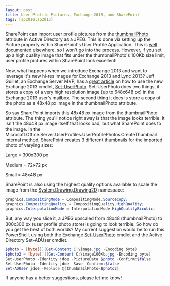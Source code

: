 ```yaml
---
layout: post
title: User Profile Pictures, Exchange 2013, and SharePoint
tags: [sp2010,sp2013]
---
```


SharePoint can import user profile pictures from the [thumbnailPhoto](http://msdn.microsoft.com/en-us/library/windows/desktop/ms680034(v=vs.85).aspx) attribute in Active Directory as a JPEG.  This is done via setting up the Picture property within SharePoint's User Profile Application.  This is [well documented elsewhere](http://t.co/LZc8h0jHwo), so I won't go into the process.  However, if you set up a high quality image that fits under the thumbnailPhoto's 100Kb size limit, user profile pictures within SharePoint look excellent!

Now, what happens when we introduce Exchange 2013 and want to leverage it's new hi-res images for Exchange 2013 and Lync 2013?  Jeff Guillet, an Exchange Server MVP, has a [great article](http://www.expta.com/2012/12/working-with-hi-res-photos-in-exchange.html) on how to use the new Exchange 2013 cmdlet, [Set-UserPhoto](http://technet.microsoft.com/en-us/library/jj218694(v=exchg.150).aspx).  Set-UserPhoto does two things, it stores a copy of a very high resolution image (up to 648x648 px) in the Exchange 2013 user's mailbox.  The second thing it does is store a copy of the photo as a 48x48 px image in the thumbnailPhoto attribute.

So say SharePoint imports this 48x48 px image from the thumbnailPhoto attribute.  The thing you'll notice right away is that the image looks terrible.  It isn't the 48x48 px image itself that looks bad, but what SharePoint does to the image.  In the Microsoft.Office.Server.UserProfiles.UserProfilePhotos.CreateThumbnail internal method, SharePoint creates 3 different thumbnails for the imported photo of varying sizes:

Large = 300x300 px

Medium = 72x72 px

Small = 48x48 px

SharePoint is also using the highest quality options available to scale the image from the [System.Drawing.Drawing2D](http://msdn.microsoft.com/en-us/library/system.drawing.drawing2d.aspx) namespace:

```csharp
graphics.CompositingMode = CompositingMode.SourceCopy;
graphics.CompositingQuality = CompositingQuality.HighQuality;
graphics.InterpolationMode = InterpolationMode.HighQualityBicubic;
```

But, any way you slice it, a JPEG upscaled from 48x48 (thumbnailPhoto) to 300x300 px (user profile photo store) is going to look terrible.  So how do you get the best of both worlds?  My current suggestion would be to run this PowerShell, using both the Exchange [Set-UserPhoto](http://technet.microsoft.com/en-us/library/ee617215.aspx) cmdlet and the Active Directory Set-ADUser cmdlet.

```powershell
$photo = [byte[]](Get-Content C:\image.jpg -Encoding byte)
$photo2 = [byte[]](Get-Content C:\image100Kb.jpg -Encoding byte)
Set-UserPhoto -Identity jdoe -PictureData $photo -Confirm:$false
Set-UserPhoto -Identity jdoe -Save -Confirm:$false
Set-ADUser jdoe -Replace @{thumbnailPhoto=$photo2}
```

If anyone has a better suggestions, please let me know!